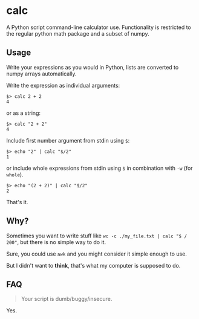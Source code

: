 # calc

A Python script command-line calculator use.
Functionality is restricted to the regular python math package and a subset of numpy.

## Usage

Write your expressions as you would in Python, lists are converted to numpy arrays automatically.

Write the expression as individual arguments:

```
$> calc 2 + 2
4
```

or as a string:

```
$> calc "2 + 2"
4
```

Include first number argument from stdin using `$`:

```
$> echo "2" | calc "$/2"
1
```

or include whole expressions from stdin using `$` in combination with `-w` (for `whole`).

```
$> echo "(2 + 2)" | calc "$/2"
2
```

That's it.

## Why?

Sometimes you want to write stuff like `wc -c ./my_file.txt | calc "$ / 200"`, but there is no simple way to do it.

Sure, you could use `awk` and you might consider it simple enough to use.

But I didn't want to **think**, that's what my computer is supposed to do.

## FAQ

>Your script is dumb/buggy/insecure.

Yes.
